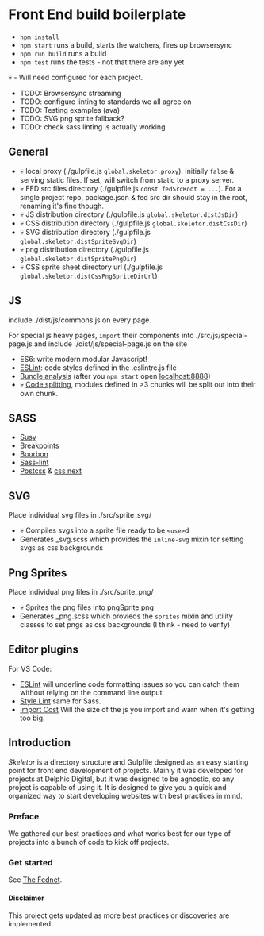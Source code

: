 # Front End build boilerplate 

 - `npm install`
 - `npm start` runs a build, starts the watchers, fires up browsersync
 - `npm run build` runs a build
 - `npm test` runs the tests - not that there are any yet

💀 - Will need configured for each project.

 - TODO: Browsersync streaming
 - TODO: configure linting to standards we all agree on
 - TODO: Testing examples (ava)
 - TODO: SVG png sprite fallback?
 - TODO: check sass linting is actually working

## General

 - 💀 local proxy (./gulpfile.js `global.skeletor.proxy`). Initially `false` & serving static files. If set, will switch from static to a proxy server.
 - 💀 FED src files directory (./gulpfile.js `const fedSrcRoot = ...`). For a single project repo, package.json & fed src dir should stay in the root, renaming it's fine though.
 - 💀 JS distribution directory (./gulpfile.js `global.skeletor.distJsDir`)
 - 💀 CSS distribution directory (./gulpfile.js `global.skeletor.distCssDir`)
 - 💀 SVG distribution directory (./gulpfile.js `global.skeletor.distSpriteSvgDir`)
 - 💀 png distribution directory (./gulpfile.js `global.skeletor.distSpritePngDir`)
 - 💀 CSS sprite sheet directory url (./gulpfile.js `global.skeletor.distCssPngSpriteDirUrl`) 

## JS

include ./dist/js/commons.js on every page.

For special js heavy pages, `import` their components into ./src/js/special-page.js and include ./dist/js/special-page.js on the site

 - ES6: write modern modular Javascript!
 - [ESLint](https://eslint.org/): code styles defined in the .eslintrc.js file
 - [Bundle analysis](https://github.com/webpack-contrib/webpack-bundle-analyzer) (after you `npm start` open [localhost:8888](http://localhost:8888/))
 - 💀 [Code splitting](https://webpack.js.org/plugins/commons-chunk-plugin/), modules defined in >3 chunks will be split out into their own chunk. 

## SASS

 - [Susy](http://oddbird.net/susy/)
 - [Breakpoints](http://breakpoint-sass.com/)
 - [Bourbon](http://bourbon.io/)
 - [Sass-lint](https://github.com/sasstools/sass-lint)
 - [Postcss](http://postcss.org/) & [css next](http://cssnext.io/)

## SVG

Place individual svg files in ./src/sprite_svg/

 - 💀 Compiles svgs into a sprite file ready to be `<use>`d
 - Generates _svg.scss which provides the `inline-svg` mixin for setting svgs as css backgrounds

## Png Sprites

Place individual png files in ./src/sprite_png/

 - 💀 Sprites the png files into pngSprite.png
 - Generates _png.scss which provieds the `sprites` mixin and utility classes to set pngs as css backgrounds (I think - need to verify)

## Editor plugins

For VS Code:

 - [ESLint](https://marketplace.visualstudio.com/items?itemName=dbaeumer.vscode-eslint) will underline code formatting issues so you can catch them without relying on the command line output.
 - [Style Lint](https://marketplace.visualstudio.com/items?itemName=shinnn.stylelint) same for Sass.
 - [Import Cost](https://marketplace.visualstudio.com/items?itemName=wix.vscode-import-cost) Will the size of the js you import and warn when it's getting too big.


## Introduction

_Skeletor_ is a directory structure and Gulpfile designed as an easy starting point for front end development of projects. Mainly it was developed for projects at Delphic Digital, but it was designed to be agnostic, so any project is capable of using it. It is designed to give you a quick and organized way to start developing websites with best practices in mind.

### Preface
We gathered our best practices and what works best for our type of projects into a bunch of code to kick off projects.

### Get started

See [The Fednet](https://fednet.herokuapp.com/skeletor/introduction).


#### Disclaimer
This project gets updated as more best practices or discoveries are implemented.
